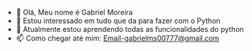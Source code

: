 - 👋 Olá, Meu nome é Gabriel Moreira
- 👀 Estou interessado em tudo que da para fazer com o Python
- 🌱 Atualmente estou aprendendo todas as funcionalidades do python
- 📫 Como chegar até mim: Email-gabrielms00777@gmail.com

<!---
gabrielms00777/gabrielms00777 is a ✨ special ✨ repository because its `README.md` (this file) appears on your GitHub profile.
You can click the Preview link to take a look at your changes.
--->
